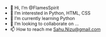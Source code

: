 - 👋 Hi, I’m @FlamesSpirit
- 👀 I’m interested in Python, HTML, CSS
- 🌱 I’m currently learning Python
- 💞️ I’m looking to collaborate on ...
- 📫 How to reach me Sahu.Nizu@gmail.com

<!---
FlamesSpirit/FlamesSpirit is a ✨ special ✨ repository because its `README.md` (this file) appears on your GitHub profile.
You can click the Preview link to take a look at your changes.
--->

